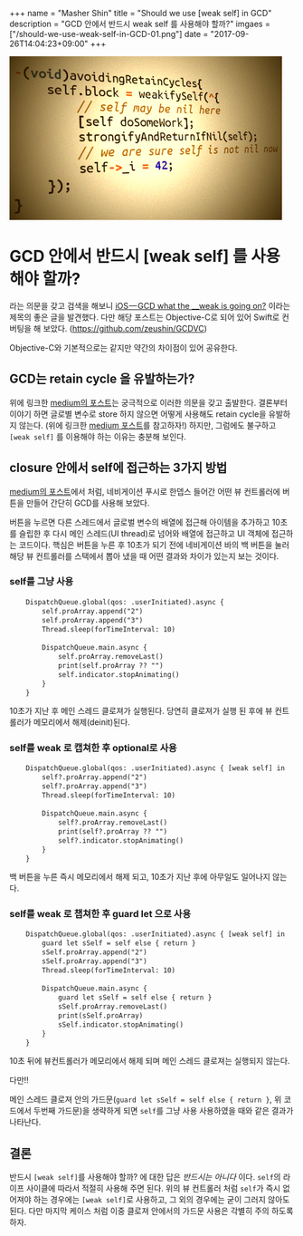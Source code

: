 +++
name = "Masher Shin"
title = "Should we use [weak self] in GCD"
description = "GCD 안에서 반드시 weak self 를 사용해야 할까?"
imgaes = ["/should-we-use-weak-self-in-GCD-01.png"]
date = "2017-09-26T14:04:23+09:00"
+++

<img src="/should-we-use-weak-self-in-GCD-01.png" style="margin: auto">

# GCD 안에서 반드시 [weak self] 를 사용해야 할까?

라는 의문을 갖고 검색을 해보니 [iOS — GCD what the __weak is going on?](https://medium.com/rocknnull/ios-gcd-what-the-weak-is-going-on-d5a10fc682a) 이라는 제목의 좋은 글을 발견했다.
다만 해당 포스트는 Objective-C로 되어 있어 Swift로 컨버팅을 해 보았다.
(https://github.com/zeushin/GCDVC)

Objective-C와 기본적으로는 같지만 약간의 차이점이 있어 공유한다.

## GCD는 retain cycle 을 유발하는가?

위에 링크한 [medium의 포스트](https://medium.com/rocknnull/ios-gcd-what-the-weak-is-going-on-d5a10fc682a)는 궁극적으로 이러한 의문을 갖고 출발한다. 결론부터 이야기 하면 글로별 변수로 store 하지 않으면 어떻게 사용해도 retain cycle을 유발하지 않는다. (위에 링크한 [medium 포스트](https://medium.com/rocknnull/ios-gcd-what-the-weak-is-going-on-d5a10fc682a)를 참고하자!)
하지만, 그럼에도 불구하고 `[weak self]` 를 이용해야 하는 이유는 충분해 보인다.

## closure 안에서 self에 접근하는 3가지 방법

[medium의 포스트](https://medium.com/rocknnull/ios-gcd-what-the-weak-is-going-on-d5a10fc682a)에서 처럼, 네비게이션 푸시로 한뎁스 들어간 어떤 뷰 컨트롤러에 버튼을 만들어 간단히 GCD를 사용해 보았다.

버튼을 누르면 다른 스레드에서 글로벌 변수의 배열에 접근해 아이템을 추가하고 10초를 슬립한 후 다시 메인 스레드(UI thread)로 넘어와 배열에 접근하고 UI 객체에 접근하는 코드이다.
핵심은 버튼을 누른 후 10초가 되기 전에 네비게이션 바의 백 버튼을 눌러 해당 뷰 컨트롤러를 스택에서 뽑아 냈을 때 어떤 결과와 차이가 있는지 보는 것이다.

### self를 그냥 사용

```
    DispatchQueue.global(qos: .userInitiated).async {
        self.proArray.append("2")
        self.proArray.append("3")
        Thread.sleep(forTimeInterval: 10)

        DispatchQueue.main.async {
            self.proArray.removeLast()
            print(self.proArray ?? "")
            self.indicator.stopAnimating()
        }
    }
```

10초가 지난 후 메인 스레드 클로져가 실행된다. 당연히 클로져가 실행 된 후에 뷰 컨트롤러가 메모리에서 해제(deinit)된다.

### self를 weak 로 캡쳐한 후 optional로 사용

```
    DispatchQueue.global(qos: .userInitiated).async { [weak self] in
        self?.proArray.append("2")
        self?.proArray.append("3")
        Thread.sleep(forTimeInterval: 10)

        DispatchQueue.main.async {
            self?.proArray.removeLast()
            print(self?.proArray ?? "")
            self?.indicator.stopAnimating()
        }
    }
```

백 버튼을 누른 즉시 메모리에서 해제 되고, 10초가 지난 후에 아무일도 일어나지 않는다.

### self를 weak 로 챕쳐한 후 guard let 으로 사용

```
    DispatchQueue.global(qos: .userInitiated).async { [weak self] in
        guard let sSelf = self else { return }
        sSelf.proArray.append("2")
        sSelf.proArray.append("3")
        Thread.sleep(forTimeInterval: 10)

        DispatchQueue.main.async {
            guard let sSelf = self else { return }
            sSelf.proArray.removeLast()
            print(sSelf.proArray)
            sSelf.indicator.stopAnimating()
        }
    }
```

10초 뒤에 뷰컨트롤러가 메모리에서 해제 되며 메인 스레드 클로져는 실행되지 않는다.

다만!!

메인 스레드 클로져 안의 가드문(`guard let sSelf = self else { return }`, 위 코드에서 두번째 가드문)을 생략하게 되면 `self`를 그냥 사용 사용하였을 때와 같은 결과가 나타난다.

## 결론

반드시 `[weak self]`를 사용해야 할까? 에 대한 답은 *반드시는 아니다* 이다. `self`의 라이프 사이클에 따라서 적절히 사용해 주면 된다. 위의 뷰 컨트롤러 처럼 `self`가 즉시 없어져야 하는 경우에는 `[weak self]`로 사용하고, 그 외의 경우에는 굳이 그러지 않아도 된다. 다만 마지막 케이스 처럼 이중 클로져 안에서의 가드문 사용은 각별히 주의 하도록 하자.

